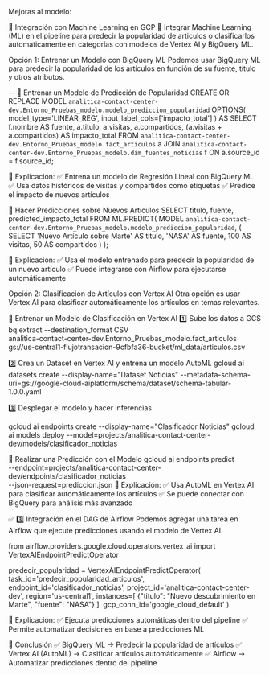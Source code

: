 Mejoras al modelo:

📌 Integración con Machine Learning en GCP 🚀
Integrar Machine Learning (ML) en el pipeline para predecir la popularidad de articulos o clasificarlos automaticamente en categorías con modelos de Vertex AI y BigQuery ML.



Opción 1: Entrenar un Modelo con BigQuery ML
Podemos usar BigQuery ML para predecir la popularidad de los artículos en función de su fuente, título y otros atributos.

-- 🔹 Entrenar un Modelo de Predicción de Popularidad
CREATE OR REPLACE MODEL 
    `analitica-contact-center-dev.Entorno_Pruebas_modelo.modelo_prediccion_popularidad`
OPTIONS(
    model_type='LINEAR_REG',
    input_label_cols=['impacto_total']
) AS
SELECT 
    f.nombre AS fuente,
    a.titulo,
    a.visitas,
    a.compartidos,
    (a.visitas + a.compartidos) AS impacto_total
FROM `analitica-contact-center-dev.Entorno_Pruebas_modelo.fact_articulos` a
JOIN `analitica-contact-center-dev.Entorno_Pruebas_modelo.dim_fuentes_noticias` f
ON a.source_id = f.source_id;

📌 Explicación:
✅ Entrena un modelo de Regresión Lineal con BigQuery ML
✅ Usa datos históricos de visitas y compartidos como etiquetas
✅ Predice el impacto de nuevos artículos


🔹 Hacer Predicciones sobre Nuevos Artículos
SELECT 
    titulo, 
    fuente,
    predicted_impacto_total
FROM ML.PREDICT(
    MODEL `analitica-contact-center-dev.Entorno_Pruebas_modelo.modelo_prediccion_popularidad`,
    (
        SELECT 'Nuevo Artículo sobre Marte' AS titulo, 'NASA' AS fuente, 100 AS visitas, 50 AS compartidos
    )
);

📌 Explicación:
✅ Usa el modelo entrenado para predecir la popularidad de un nuevo artículo
✅ Puede integrarse con Airflow para ejecutarse automáticamente


Opción 2: Clasificación de Artículos con Vertex AI
Otra opción es usar Vertex AI para clasificar automáticamente los artículos en temas relevantes.

🔹 Entrenar un Modelo de Clasificación en Vertex AI
1️⃣ Sube los datos a GCS
bq extract --destination_format CSV \
    analitica-contact-center-dev.Entorno_Pruebas_modelo.fact_articulos \
    gs://us-central1-flujotransacion-9cfbfa36-bucket/ml_data/articulos.csv

2️⃣ Crea un Dataset en Vertex AI y entrena un modelo AutoML
gcloud ai datasets create --display-name="Dataset Noticias" --metadata-schema-uri=gs://google-cloud-aiplatform/schema/dataset/schema-tabular-1.0.0.yaml

3️⃣ Desplegar el modelo y hacer inferencias

gcloud ai endpoints create --display-name="Clasificador Noticias"
gcloud ai models deploy --model=projects/analitica-contact-center-dev/models/clasificador_noticias

🔹 Realizar una Predicción con el Modelo
gcloud ai endpoints predict \
    --endpoint=projects/analitica-contact-center-dev/endpoints/clasificador_noticias \
    --json-request=prediccion.json
📌 Explicación:
✅ Usa AutoML en Vertex AI para clasificar automáticamente los artículos
✅ Se puede conectar con BigQuery para análisis más avanzado


✅ 3️⃣ Integración en el DAG de Airflow
Podemos agregar una tarea en Airflow que ejecute predicciones usando el modelo de Vertex AI.

from airflow.providers.google.cloud.operators.vertex_ai import VertexAIEndpointPredictOperator

predecir_popularidad = VertexAIEndpointPredictOperator(
    task_id='predecir_popularidad_articulos',
    endpoint_id='clasificador_noticias',
    project_id='analitica-contact-center-dev',
    region='us-central1',
    instances=[
        {"titulo": "Nuevo descubrimiento en Marte", "fuente": "NASA"}
    ],
    gcp_conn_id='google_cloud_default'
)

📌 Explicación:
✅ Ejecuta predicciones automáticas dentro del pipeline
✅ Permite automatizar decisiones en base a predicciones ML


🎯 Conclusión
✅ BigQuery ML → Predecir la popularidad de artículos
✅ Vertex AI (AutoML) → Clasificar artículos automáticamente
✅ Airflow → Automatizar predicciones dentro del pipeline






